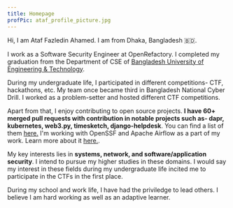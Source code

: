 ```yaml
---
title: Homepage
profPic: ataf_profile_picture.jpg
---
```


Hi, I am Ataf Fazledin Ahamed. I am from Dhaka, Bangladesh 🇧🇩.

I work as a Software Security Engineer at OpenRefactory. I completed my graduation from the Department of CSE of [Bangladesh University of Engineering & Technology](https://www.buet.ac.bd/).

During my undergraduate life, I participated in different competitions- CTF, hackathons, etc. My team once became third in Bangladesh National Cyber Drill. I worked as a problem-setter and hosted different CTF competitions. 

Apart from that, I enjoy contributing to open source projects. **I have 60+ merged pull requests with contribution in notable projects such as- dapr, kubernetes, web3.py, timesketch, django-helpdesk**. You can find a list of them [here.](https://docs.google.com/spreadsheets/d/1BhXlbzaMkDmWduV4PjRDu-BWO8mMlE3szC8ef0PWiZM/) I'm working with OpenSSF and Apache Airflow as a part of my work. Learn more about it [here.](http://localhost:1313/projects/#the-clean-beach-project).

My key interests lies in **systems, network, and software/application security**. I intend to pursue my higher studies in these domains. I would say my interest in these fields during my undergraduate life incited me to participate in the CTFs in the first place.

During my school and work life, I have had the priviledge to  lead others. I believe I am hard working as well as an adaptive learner.

